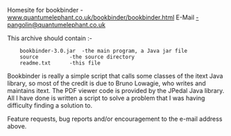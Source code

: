 Homesite for bookbinder -www.quantumelephant.co.uk/bookbinder/bookbinder.html
E-Mail			-pangolin@quantumelephant.co.uk	

This archive should contain :-

		bookbinder-3.0.jar 	-the main program, a Java jar file
		source			-the source directory
		readme.txt		-this file

Bookbinder is really a simple script that calls some classes of the itext Java library, so most of the 
credit is due to Bruno Lowagie, who writes and maintains itext. The PDF viewer code is provided by the JPedal 
Java library. All I have done is written a script to solve a problem that I was having difficulty finding a 
solution to.


Feature requests, bug reports and/or encouragement to the e-mail address above.